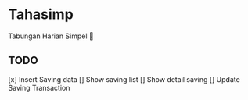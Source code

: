 # Tahasimp
Tabungan Harian Simpel 📒

## TODO
[x] Insert Saving data
[] Show saving list 
[] Show detail saving
[] Update Saving Transaction
